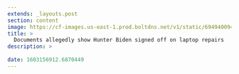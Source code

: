 ```yaml
--- 
extends: _layouts.post 
section: content 
image: https://cf-images.us-east-1.prod.boltdns.net/v1/static/694940094001/92de90ed-203f-4421-a5f4-17194db4a67b/c5649cab-8fd3-47ae-b868-b1d068c11641/1280x720/match/image.jpg 
title: > 
  Documents allegedly show Hunter Biden signed off on laptop repairs 
description: > 
   
date: 1603156912.6870449 
--- 
```

